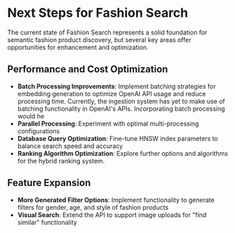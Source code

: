 # Next Steps for Fashion Search

The current state of Fashion Search represents a solid foundation for semantic fashion product discovery, but several key areas offer opportunities for enhancement and optimization.

## Performance and Cost Optimization
- **Batch Processing Improvements**: Implement batching strategies for embedding generation to optimize OpenAI API usage and reduce processing time. Currently, the ingestion system has yet to make use of batching functionality in OpenAI's APIs. Incorporating batch processing would he
- **Parallel Processing**: Experiment with optimal multi-processing configurations
- **Database Query Optimization**: Fine-tune HNSW index parameters to balance search speed and accuracy
- **Ranking Algorithm Optimization**: Explore further options and algorithms for the hybrid ranking system.

## Feature Expansion
- **More Generated Filter Options**: Implement functionality to generate filters for  gender, age, and style of fashion products
- **Visual Search**: Extend the API to support image uploads for "find similar" functionality
